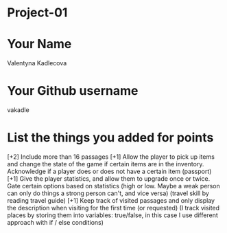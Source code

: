 # Project-01

# Your Name
Valentyna Kadlecova
# Your Github username
vakadle

# List the things you added for points
   [+2] Include more than 16 passages
    [+1] Allow the player to pick up items and change the state of the game if certain items are in the inventory. Acknowledge if a player does or does not have a certain item (passport)
    [+1] Give the player statistics, and allow them to upgrade once or twice. Gate certain options based on statistics (high or low. Maybe a weak person can only do things a strong person can't, and vice versa) (travel skill by reading travel guide)
    [+1] Keep track of visited passages and only display the description when visiting for the first time (or requested) (I track visited places by storing them into variables: true/false, in this case I use different approach with if / else conditions)

